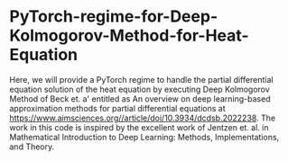 # PyTorch-regime-for-Deep-Kolmogorov-Method-for-Heat-Equation
Here, we will provide a PyTorch regime to handle the partial differential equation solution of the heat equation by executing Deep Kolmogorov Method of Beck et. a' entitled as An overview on deep learning-based approximation methods for partial differential equations at https://www.aimsciences.org//article/doi/10.3934/dcdsb.2022238. The work in this code is inspired by the excellent work of Jentzen et. al. in Mathematical Introduction to Deep Learning: Methods, Implementations, and Theory.
